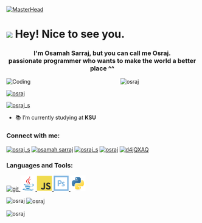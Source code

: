 <!--
This is my GitHub Profile Page README.md
-->

[//]: # ([Block] Header)
[![MasterHead](https://pbs.twimg.com/profile_banners/774519978179584001/1566690078/1080x360)](https://beacons.ai/osraj)

[//]: # ([Block] Greating)
<h1><img src="https://emojis.slackmojis.com/emojis/images/1531849430/4246/blob-sunglasses.gif?1531849430" width="30"/> Hey! Nice to see you.</h1>

[//]: # ([Block] General Sentence about me)
<h3 align="center">I'm Osamah Sarraj, but you can call me Osraj.<br /> passionate programmer who wants to make the world a better place ^^</h3>

[//]: # ([Block] programmer gif)
<img align="left" alt="Coding" width="300" src="https://media.tenor.com/NOYF3f82b_gAAAAC/programmer.gif">

[//]: # ([Block] GitHub Profile Views)
<p align="left"> <img src="https://komarev.com/ghpvc/?username=osraj&label=Profile%20views&color=0e75b6&style=flat" alt="osraj" /> </p>

[//]: # ([Block] My Trophies)
<p align="left"> <a href="https://github.com/ryo-ma/github-profile-trophy"><img src="https://github-profile-trophy.vercel.app/?username=osraj" alt="osraj" /></a> </p>

[//]: # ([Block] Twitter Followers counter)
<p align="left"> <a href="https://twitter.com/osraj_s" target="blank"><img src="https://img.shields.io/twitter/follow/osraj_s?logo=twitter&style=for-the-badge" alt="osraj_s" /></a> </p>

[//]: # ([Block] About me)
- 📚 I’m currently studying at **KSU**

[//]: # ([Block] Social Media)
<h3 align="left">Connect with me:</h3>
<p align="left">
<a href="https://twitter.com/osraj_s" target="blank"><img align="center" src="https://raw.githubusercontent.com/rahuldkjain/github-profile-readme-generator/master/src/images/icons/Social/twitter.svg" alt="osraj_s" height="30" width="40" /></a>
<a href="https://linkedin.com/in/osamah-sarraj" target="blank"><img align="center" src="https://raw.githubusercontent.com/rahuldkjain/github-profile-readme-generator/master/src/images/icons/Social/linked-in-alt.svg" alt="osamah sarraj" height="30" width="40" /></a>
<a href="https://instagram.com/osraj_s" target="blank"><img align="center" src="https://raw.githubusercontent.com/rahuldkjain/github-profile-readme-generator/master/src/images/icons/Social/instagram.svg" alt="osraj_s" height="30" width="40" /></a>
<a href="https://www.youtube.com/@osraj_tech" target="blank"><img align="center" src="https://raw.githubusercontent.com/rahuldkjain/github-profile-readme-generator/master/src/images/icons/Social/youtube.svg" alt="osraj" height="30" width="40" /></a>
<a href="https://discord.gg/d4jQXAQ" target="blank"><img align="center" src="https://raw.githubusercontent.com/rahuldkjain/github-profile-readme-generator/master/src/images/icons/Social/discord.svg" alt="d4jQXAQ" height="30" width="40" /></a>
</p>

[//]: # ([Block] Languages and Tools)
<h3 align="left">Languages and Tools:</h3>
<p align="left"> <a href="https://git-scm.com/" target="_blank" rel="noreferrer"> <img src="https://www.vectorlogo.zone/logos/git-scm/git-scm-icon.svg" alt="git" width="40" height="40"/> </a> <a href="https://www.java.com" target="_blank" rel="noreferrer"> <img src="https://raw.githubusercontent.com/devicons/devicon/master/icons/java/java-original.svg" alt="java" width="40" height="40"/> </a> <a href="https://developer.mozilla.org/en-US/docs/Web/JavaScript" target="_blank" rel="noreferrer"> <img src="https://raw.githubusercontent.com/devicons/devicon/master/icons/javascript/javascript-original.svg" alt="javascript" width="40" height="40"/> </a> <a href="https://www.photoshop.com/en" target="_blank" rel="noreferrer"> <img src="https://raw.githubusercontent.com/devicons/devicon/master/icons/photoshop/photoshop-line.svg" alt="photoshop" width="40" height="40"/> </a> <a href="https://www.python.org" target="_blank" rel="noreferrer"> <img src="https://raw.githubusercontent.com/devicons/devicon/master/icons/python/python-original.svg" alt="python" width="40" height="40"/> </a> </p>

[//]: # ([Block] Most Used Languages)
<p><img align="left" src="https://github-readme-stats.vercel.app/api/top-langs?username=osraj&show_icons=true&locale=en&layout=compact" alt="osraj" /></p>

[//]: # ([Block] GitHub Stats)
<p>&nbsp;<img align="center" src="https://github-readme-stats.vercel.app/api?username=osraj&show_icons=true&locale=en" alt="osraj" /></p>

[//]: # ([Block] Streak Stats)
<p><img align="center" src="https://github-readme-streak-stats.herokuapp.com/?user=osraj&" alt="osraj" /></p>

